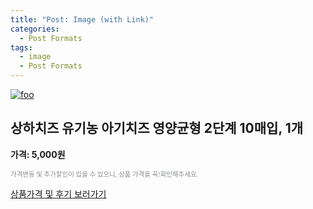 ```yaml
---
title: "Post: Image (with Link)"
categories:
  - Post Formats
tags:
  - image
  - Post Formats
---
```


[![foo](https://live.staticflickr.com/8361/8400335147_5fabaa504c_o.jpg)](https://flic.kr/p/dNiUYB)
## 상하치즈 유기농 아기치즈 영양균형 2단계 10매입, 1개
 **가격: 5,000원**

<span style="color: #898c8f; font-family: Georgia,Times,serif; font-size: 0.75em;">가격변동 및 추가할인이 있을 수 있으니, 상품 가격을 꼭!확인해주세요.</span>

<div markdown="0"><a href="#" class="btn btn--success">상품가격 및 후기 보러가기</a></div>




